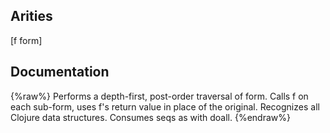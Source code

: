 ## Arities
[f form]

## Documentation
{%raw%}
Performs a depth-first, post-order traversal of form.  Calls f on
  each sub-form, uses f's return value in place of the original.
  Recognizes all Clojure data structures. Consumes seqs as with doall.
{%endraw%}
